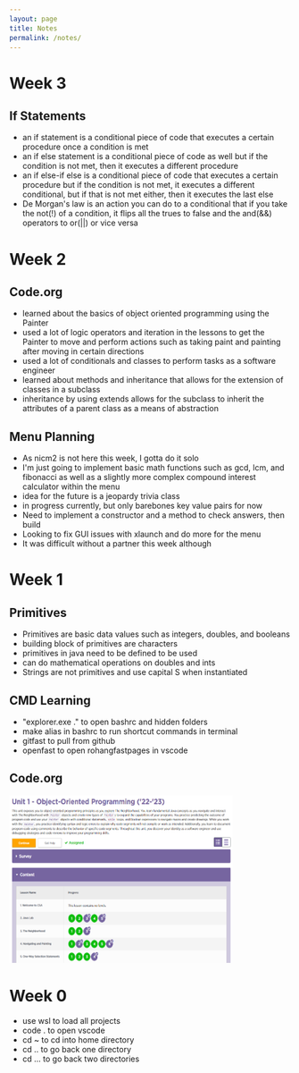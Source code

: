 ```yaml
---
layout: page
title: Notes
permalink: /notes/
---
```



# Week 3
## If Statements
- an if statement is a conditional piece of code that executes a certain procedure once a condition is met
- an if else statement is a conditional piece of code as well but if the condition is not met, then it executes a different procedure
- an if else-if else is a conditional piece of code that executes a certain procedure but if the condition is not met, it executes a different conditional, but if that is not met either, then it executes the last else
- De Morgan's law is an action you can do to a conditional that if you take the not(!) of a condition, it flips all the trues to false and the and(&&) operators to or(||) or vice versa

# Week 2
## Code.org
- learned about the basics of object oriented programming using the Painter
- used a lot of logic operators and iteration in the lessons to get the Painter to move and perform actions such as taking paint and painting after moving in certain directions
- used a lot of conditionals and classes to perform tasks as a software engineer
- learned about methods and inheritance that allows for the extension of classes in a subclass
- inheritance by using extends allows for the subclass to inherit the attributes of a parent class as a means of abstraction

## Menu Planning
- As nicm2 is not here this week, I gotta do it solo
- I'm just going to implement basic math functions such as gcd, lcm, and fibonacci as well as a slightly more complex compound interest calculator within the menu
- idea for the future is a jeopardy trivia class
- in progress currently, but only barebones key value pairs for now
- Need to implement a constructor and a method to check answers, then build
- Looking to fix GUI issues with xlaunch and do more for the menu
- It was difficult without a partner this week although


# Week 1  
## Primitives
- Primitives are basic data values such as integers, doubles, and booleans
- building block of primitives are characters
- primitives in java need to be defined to be used
- can do mathematical operations on doubles and ints
- Strings are not primitives and use capital S when instantiated

## CMD Learning
- "explorer.exe ." to open bashrc and hidden folders
- make alias in bashrc to run shortcut commands in terminal
- gitfast to pull from github
- openfast to open rohangfastpages in vscode

## Code.org
<img src="lesson5java.png" width=400 height=300 />

# Week 0  
- use wsl to load all projects
- code . to open vscode
- cd ~ to cd into home directory
- cd .. to go back one directory
- cd ... to go back two directories